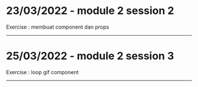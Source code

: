 # 23/03/2022 - module 2 session 2

Exercise : membuat component dan props

---

# 25/03/2022 - module 2 session 3

Exercise : loop gif component

---
